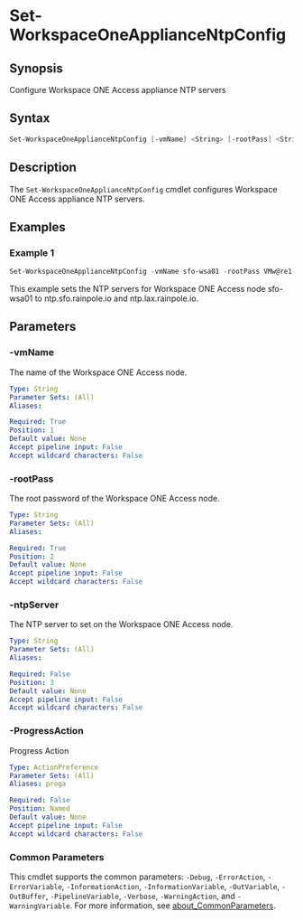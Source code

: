 # Set-WorkspaceOneApplianceNtpConfig

## Synopsis

Configure Workspace ONE Access appliance NTP servers

## Syntax

```powershell
Set-WorkspaceOneApplianceNtpConfig [-vmName] <String> [-rootPass] <String> [[-ntpServer] <String>] [-ProgressAction <ActionPreference>] [<CommonParameters>]
```

## Description

The `Set-WorkspaceOneApplianceNtpConfig` cmdlet configures Workspace ONE Access appliance NTP servers.

## Examples

### Example 1

```powershell
Set-WorkspaceOneApplianceNtpConfig -vmName sfo-wsa01 -rootPass VMw@re1! -ntpServer "ntp.sfo.rainpole.io,ntp.lax.rainpole.io"
```

This example sets the NTP servers for Workspace ONE Access node sfo-wsa01 to ntp.sfo.rainpole.io and ntp.lax.rainpole.io.

## Parameters

### -vmName

The name of the Workspace ONE Access node.

```yaml
Type: String
Parameter Sets: (All)
Aliases:

Required: True
Position: 1
Default value: None
Accept pipeline input: False
Accept wildcard characters: False
```

### -rootPass

The root password of the Workspace ONE Access node.

```yaml
Type: String
Parameter Sets: (All)
Aliases:

Required: True
Position: 2
Default value: None
Accept pipeline input: False
Accept wildcard characters: False
```

### -ntpServer

The NTP server to set on the Workspace ONE Access node.

```yaml
Type: String
Parameter Sets: (All)
Aliases:

Required: False
Position: 3
Default value: None
Accept pipeline input: False
Accept wildcard characters: False
```

### -ProgressAction

Progress Action

```yaml
Type: ActionPreference
Parameter Sets: (All)
Aliases: proga

Required: False
Position: Named
Default value: None
Accept pipeline input: False
Accept wildcard characters: False
```

### Common Parameters

This cmdlet supports the common parameters: `-Debug`, `-ErrorAction`, `-ErrorVariable`, `-InformationAction`, `-InformationVariable`, `-OutVariable`, `-OutBuffer`, `-PipelineVariable`, `-Verbose`, `-WarningAction`, and `-WarningVariable`. For more information, see [about_CommonParameters](http://go.microsoft.com/fwlink/?LinkID=113216).
